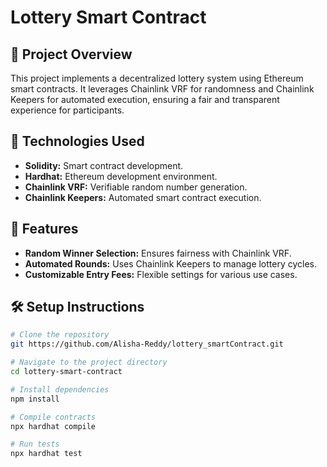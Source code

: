 # Lottery Smart Contract

## 🎯 Project Overview

This project implements a decentralized lottery system using Ethereum smart contracts. It leverages Chainlink VRF for randomness and Chainlink Keepers for automated execution, ensuring a fair and transparent experience for participants.

## 🔧 Technologies Used

- **Solidity:** Smart contract development.
- **Hardhat:** Ethereum development environment.
- **Chainlink VRF:** Verifiable random number generation.
- **Chainlink Keepers:** Automated smart contract execution.

## 🚀 Features

- **Random Winner Selection:** Ensures fairness with Chainlink VRF.
- **Automated Rounds:** Uses Chainlink Keepers to manage lottery cycles.
- **Customizable Entry Fees:** Flexible settings for various use cases.

## 🛠️ Setup Instructions

```bash
# Clone the repository
git https://github.com/Alisha-Reddy/lottery_smartContract.git

# Navigate to the project directory
cd lottery-smart-contract

# Install dependencies
npm install

# Compile contracts
npx hardhat compile

# Run tests
npx hardhat test

